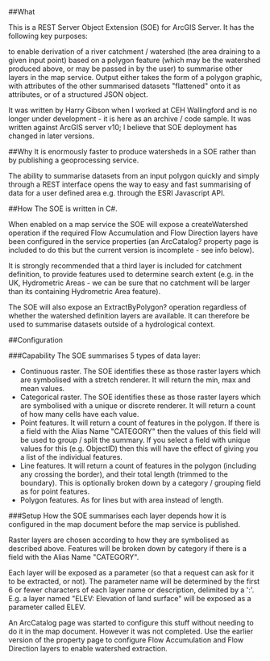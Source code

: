 ##What

This is a REST Server Object Extension (SOE) for ArcGIS Server. It has the following key purposes:

to enable derivation of a river catchment / watershed (the area draining to a given input point)
based on a polygon feature (which may be the watershed produced above, or may be passed in by the user) to summarise other layers in the map service.
Output either takes the form of a polygon graphic, with attributes of the other summarised datasets "flattened" onto it as attributes, or of a structured JSON object.

It was written by Harry Gibson when I worked at CEH Wallingford and is no longer under development - it is here as an archive / code sample. 
It was written against ArcGIS server v10; I believe that SOE deployment has changed in later versions.

##Why
It is enormously faster to produce watersheds in a SOE rather than by publishing a geoprocessing service.

The ability to summarise datasets from an input polygon quickly and simply through a REST interface opens the way to easy and fast summarising of data for a user defined area e.g. through the ESRI Javascript API.

##How
The SOE is written in C#.

When enabled on a map service the SOE will expose a createWatershed operation if the required Flow Accumulation and Flow Direction layers have been configured in the service properties (an ArcCatalog? property page is included to do this but the current version is incomplete - see info below).

It is strongly recommended that a third layer is included for catchment definition, to provide features used to determine search extent (e.g. in the UK, Hydrometric Areas - we can be sure that no catchment will be larger than its containing Hydrometric Area feature).

The SOE will also expose an ExtractByPolygon? operation regardless of whether the watershed definition layers are available. It can therefore be used to summarise datasets outside of a hydrological context.

##Configuration

###Capability
The SOE summarises 5 types of data layer:

* Continuous raster. The SOE identifies these as those raster layers which are symbolised with a stretch renderer. It will return the min, max and mean values.
* Categorical raster. The SOE identifies these as those raster layers which are symbolised with a unique or discrete renderer. It will return a count of how many cells have each value.
* Point features. It will return a count of features in the polygon. If there is a field with the Alias Name "CATEGORY" then the values of this field will be used to group / split the summary. If you select a field with unique values for this (e.g. ObjectID) then this will have the effect of giving you a list of the individual features.
* Line features. It will return a count of features in the polygon (including any crossing the border), and their total length (trimmed to the boundary). This is optionally broken down by a category / grouping field as for point features.
* Polygon features. As for lines but with area instead of length.

###Setup
How the SOE summarises each layer depends how it is configured in the map document before the map service is published. 

Raster layers are chosen according to how they are symbolised as described above. Features will be broken down by category if there is a field with the Alias Name "CATEGORY".

Each layer will be exposed as a parameter (so that a request can ask for it to be extracted, or not). The parameter name will be determined by the first 6 or fewer characters of each layer name or description, delimited by a ':'. E.g. a layer named "ELEV: Elevation of land surface" will be exposed as a parameter called ELEV.

An ArcCatalog page was started to configure this stuff without needing to do it in the map document. However it was not completed. Use the earlier version of the property page to configure Flow Accumulation and Flow Direction layers to enable watershed extraction.
